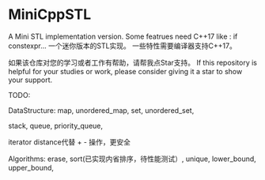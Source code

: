 # MiniCppSTL

A Mini STL implementation version. 
Some featrues need C++17 like : if constexpr...
一个迷你版本的STL实现。
一些特性需要编译器支持C++17。

如果该仓库对您的学习或者工作有帮助，请帮我点Star支持。
If this repository is helpful for your studies or work, please consider giving it a star to show your support.


TODO: 

DataStructure:
  map,
  unordered_map,
  set,
  unordered_set,

  stack,
  queue,
  priority_queue,
  

iterator
  distance代替 + - 操作，更安全
  

Algorithms:
  erase,
  sort(已实现内省排序，待性能测试）,
  unique,
  lower_bound,
  upper_bound,


  
